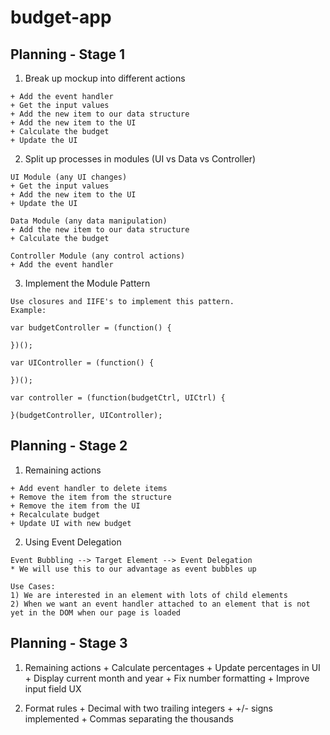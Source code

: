 # budget-app 

## Planning - Stage 1
  1) Break up mockup into different actions
  
    + Add the event handler
    + Get the input values
    + Add the new item to our data structure
    + Add the new item to the UI
    + Calculate the budget
    + Update the UI
  
  2) Split up processes in modules (UI vs Data vs Controller)
  
    UI Module (any UI changes)
    + Get the input values
    + Add the new item to the UI
    + Update the UI
  
    Data Module (any data manipulation)
    + Add the new item to our data structure
    + Calculate the budget
    
    Controller Module (any control actions)
    + Add the event handler

  3) Implement the Module Pattern
    
    Use closures and IIFE's to implement this pattern.
    Example:
    
    var budgetController = (function() {
      
    })();
    
    var UIController = (function() {
    
    })();
    
    var controller = (function(budgetCtrl, UICtrl) {
    
    }(budgetController, UIController);
    
## Planning - Stage 2
  1) Remaining actions

	+ Add event handler to delete items
	+ Remove the item from the structure
	+ Remove the item from the UI
	+ Recalculate budget
	+ Update UI with new budget

  2) Using Event Delegation

	Event Bubbling --> Target Element --> Event Delegation
	* We will use this to our advantage as event bubbles up

	Use Cases:
	1) We are interested in an element with lots of child elements
	2) When we want an event handler attached to an element that is not yet in the DOM when our page is loaded


## Planning - Stage 3
  1) Remaining actions
	+ Calculate percentages
	+ Update percentages in UI
	+ Display current month and year
	+ Fix number formatting
	+ Improve input field UX

  2) Format rules
	+ Decimal with two trailing integers
	+ +/- signs implemented
	+ Commas separating the thousands



